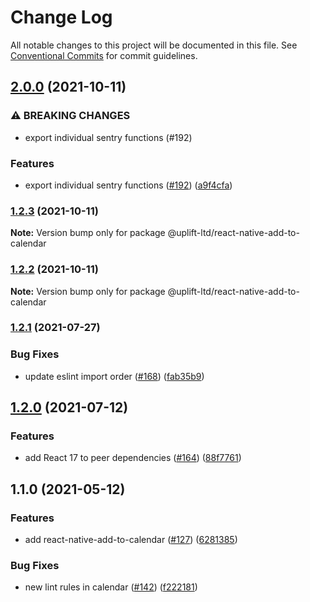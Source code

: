 # Change Log

All notable changes to this project will be documented in this file.
See [Conventional Commits](https://conventionalcommits.org) for commit guidelines.

## [2.0.0](https://github.com/uplift-ltd/nexus/compare/@uplift-ltd/react-native-add-to-calendar@1.2.3...@uplift-ltd/react-native-add-to-calendar@2.0.0) (2021-10-11)


### ⚠ BREAKING CHANGES

* export individual sentry functions (#192)

### Features

* export individual sentry functions ([#192](https://github.com/uplift-ltd/nexus/issues/192)) ([a9f4cfa](https://github.com/uplift-ltd/nexus/commit/a9f4cfa4fae57257d4cf4761d8c6bc857182f38a))



### [1.2.3](https://github.com/uplift-ltd/nexus/compare/@uplift-ltd/react-native-add-to-calendar@1.2.2...@uplift-ltd/react-native-add-to-calendar@1.2.3) (2021-10-11)

**Note:** Version bump only for package @uplift-ltd/react-native-add-to-calendar





### [1.2.2](https://github.com/uplift-ltd/nexus/compare/@uplift-ltd/react-native-add-to-calendar@1.2.1...@uplift-ltd/react-native-add-to-calendar@1.2.2) (2021-10-11)

**Note:** Version bump only for package @uplift-ltd/react-native-add-to-calendar





### [1.2.1](https://github.com/uplift-ltd/nexus/compare/@uplift-ltd/react-native-add-to-calendar@1.2.0...@uplift-ltd/react-native-add-to-calendar@1.2.1) (2021-07-27)


### Bug Fixes

* update eslint import order ([#168](https://github.com/uplift-ltd/nexus/issues/168)) ([fab35b9](https://github.com/uplift-ltd/nexus/commit/fab35b9e60fb96fa9f2d717efe6b5c15c0ea6b0e))



## [1.2.0](https://github.com/uplift-ltd/nexus/compare/@uplift-ltd/react-native-add-to-calendar@1.1.0...@uplift-ltd/react-native-add-to-calendar@1.2.0) (2021-07-12)


### Features

* add React 17 to peer dependencies ([#164](https://github.com/uplift-ltd/nexus/issues/164)) ([88f7761](https://github.com/uplift-ltd/nexus/commit/88f77615dfab14127dfdf76f665ee73c3195bcb4))



## 1.1.0 (2021-05-12)


### Features

* add react-native-add-to-calendar ([#127](https://github.com/uplift-ltd/nexus/issues/127)) ([6281385](https://github.com/uplift-ltd/nexus/commit/6281385885b13b51eff739f37e790907480052fc))


### Bug Fixes

* new lint rules in calendar ([#142](https://github.com/uplift-ltd/nexus/issues/142)) ([f222181](https://github.com/uplift-ltd/nexus/commit/f222181c4342085b8c9a20c553a4524fb8d9a5be))
